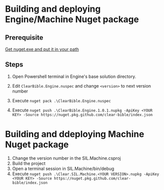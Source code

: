 # Building and deploying Engine/Machine Nuget package

## Prerequisite

[Get nuget.exe and put it in your path](https://www.nuget.org/downloads)

## Steps

1. Open Powershell terminal in Engine's base solution directory.

2. Edit `ClearBible.Engine.nuspec` and change `<version>` to next version number

3. Execute `nuget pack .\ClearBible.Engine.nuspec`

4. Execute `nuget push .\ClearBible.Engine.1.0.1.nupkg -ApiKey <YOUR KEY> -Source https://nuget.pkg.github.com/clear-bible/index.json`

# Building and ddeploying Machine Nuget package

1. Change the version number in the SIL.Machine.csproj
1. Build the project
2. Open a terminal session in SIL.Machine/bin/debug
2. Execute `nuget push .\Clear.SIL.Machine.<YOUR VERSION>.nupkg -ApiKey <YOUR KEY> -Source https://nuget.pkg.github.com/clear-bible/index.json`
